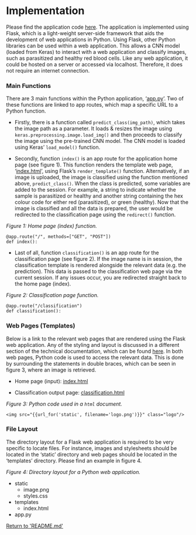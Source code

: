 # Implementation
Please find the application code [here](../../web_app). 
The application is implemented using Flask, which is a light-weight server-side framework that aids the development of web applications in Python. Using Flask, other Python libraries can be used within a web application. This allows a CNN model (loaded from Keras) to interact with a web application and classify images, such as parasitized and healthy red blood cells. Like any web application, it could be hosted on a server or accessed via localhost. Therefore, it does not require an internet connection.

### Main Functions
There are 3 main functions within the Python application, ‘[app.py](../app.py)’. Two of these functions are linked to app routes, which map a specific URL to a Python function.

* Firstly, there is a function called `predict_class(img_path)`, which takes the image path as a parameter. It loads & resizes the image using `keras.preprocessing.image.load_img()` and then proceeds to classify the image using the pre-trained CNN model. The CNN model is loaded using Keras’ `load_model()` function.

* Secondly, function `index()` is an app route for the application home page (see figure 1). This function renders the template web page, ‘[index.html](../templates/index.html)’, using Flask’s `render_template()` function. Alternatively, if an image is uploaded, the image is classified using the function mentioned above, `predict_class()`. When the class is predicted, some variables are added to the session. For example, a string to indicate whether the sample is parasitized or healthy and another string containing the hex colour code for either red (parasitized), or green (healthy). Now that the image is classified and all the data is prepared, the user would be redirected to the classification page using the `redirect()` function.

*Figure 1: Home page (index) function.*

```
@app.route("/", methods=["GET", "POST"])
def index():
```

* Last of all, function `classification()` is an app route for the classification page (see figure 2). If the image name is in session, the classification template is rendered alongside the relevant data (e.g. the prediction). This data is passed to the classification web page via the current session. If any issues occur, you are redirected straight back to the home page (index).

*Figure 2: Classification page function.*

```
@app.route("/classification")
def classification():
```

### Web Pages (Templates)
Below is a link to the relevant web pages that are rendered using the Flask web application. Any of the styling and layout is discussed in a different section of the technical documentation, which can be found [here](styling.md). In both web pages, Python code is used to access the relevant data. This is done by surrounding the statements in double braces, which can be seen in figure 3, where an image is retrieved.

* Home page (input): [index.html](../templates/index.html)

* Classification output page: [classification.html]( ../templates/classification.html)

*Figure 3: Python code used in a `html` document.*

```
<img src="{{url_for('static', filename='logo.png')}}" class="logo"/>
```

### File Layout
The directory layout for a Flask web application is required to be very specific to locate files. For instance, images and stylesheets should be located in the ‘static’ directory and web pages should be located in the ‘templates’ directory. Please find an example in figure 4. 

*Figure 4: Directory layout for a Python web application.*

* static
    * image.png
    * styles.css
* templates
    * index.html
* app.py

[Return to 'README.md'](../../README.md)
